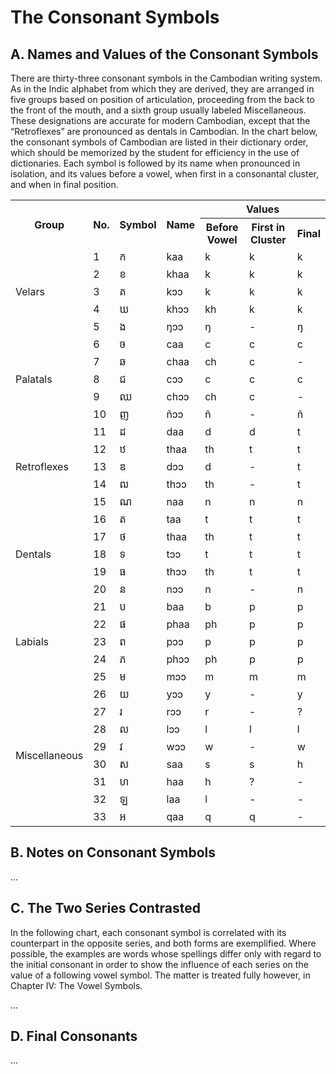 # The Consonant Symbols

## A. Names and Values of the Consonant Symbols

There are thirty-three consonant symbols in the Cambodian writing system. As in the Indic alphabet from which they are derived, they are arranged in five groups based on position of articulation, proceeding from the back to the front of the mouth, and a sixth group usually labeled Miscellaneous. These designations are accurate for modern Cambodian, except that the “Retroflexes” are pronounced as dentals in Cambodian. In the chart below, the consonant symbols of Cambodian are listed in their dictionary order, which should be memorized by the student for efficiency in the use of dictionaries. Each symbol is followed by its name when pronounced in isolation, and its values before a vowel, when first in a consonantal cluster, and when in final position.

<table>
  <tr>
    <th rowspan=2>Group</th>
    <th rowspan=2>No.</th>
    <th rowspan=2>Symbol</th>
    <th rowspan=2>Name</th>
    <th colspan=3>Values</th>
  </tr>
  <tr>
    <th>Before Vowel</th>
    <th>First in Cluster</th>
    <th>Final</th>
  </tr>
  <tr>
    <td rowspan=5>Velars</td>
    <td>1</td>
    <td>ក</td>
    <td>kaa</td>
    <td>k</td>
    <td>k</td>
    <td>k</td>
  </tr>
  <tr>
    <td>2</td>
    <td>ខ</td>
    <td>khaa</td>
    <td>k</td>
    <td>k</td>
    <td>k</td>
  </tr>
  <tr>
    <td>3</td>
    <td>គ</td>
    <td>kɔɔ</td>
    <td>k</td>
    <td>k</td>
    <td>k</td>
  </tr>
  <tr>
    <td>4</td>
    <td>ឃ</td>
    <td>khɔɔ</td>
    <td>kh</td>
    <td>k</td>
    <td>k</td>
  </tr>
  <tr>
    <td>5</td>
    <td>ង</td>
    <td>ŋɔɔ</td>
    <td>ŋ</td>
    <td>-</td>
    <td>ŋ</td>
  </tr>
  <tr>
    <td rowspan=5>Palatals</td>
    <td>6</td>
    <td>ច</td>
    <td>caa</td>
    <td>c</td>
    <td>c</td>
    <td>c</td>
  </tr>
  <tr>
    <td>7</td>
    <td>ឆ</td>
    <td>chaa</td>
    <td>ch</td>
    <td>c</td>
    <td>-</td>
  </tr>
  <tr>
    <td>8</td>
    <td>ជ</td>
    <td>cɔɔ</td>
    <td>c</td>
    <td>c</td>
    <td>c</td>
  </tr>
  <tr>
    <td>9</td>
    <td>ឈ</td>
    <td>chɔɔ</td>
    <td>ch</td>
    <td>c</td>
    <td>-</td>
  </tr>
  <tr>
    <td>10</td>
    <td>ញ</td>
    <td>ñɔɔ</td>
    <td>ñ</td>
    <td>-</td>
    <td>ñ</td>
  </tr>
  <tr>
    <td rowspan=5>Retroflexes</td>
    <td>11</td>
    <td>ដ</td>
    <td>daa</td>
    <td>d</td>
    <td>d</td>
    <td>t</td>
  </tr>
  <tr>
    <td>12</td>
    <td>ឋ</td>
    <td>thaa</td>
    <td>th</td>
    <td>t</td>
    <td>t</td>
  </tr>
  <tr>
    <td>13</td>
    <td>ឌ</td>
    <td>dɔɔ</td>
    <td>d</td>
    <td>-</td>
    <td>t</td>
  </tr>
  <tr>
    <td>14</td>
    <td>ឍ</td>
    <td>thɔɔ</td>
    <td>th</td>
    <td>-</td>
    <td>t</td>
  </tr>
  <tr>
    <td>15</td>
    <td>ណ</td>
    <td>naa</td>
    <td>n</td>
    <td>n</td>
    <td>n</td>
  </tr>
  <tr>
    <td rowspan=5>Dentals</td>
    <td>16</td>
    <td>ត</td>
    <td>taa</td>
    <td>t</td>
    <td>t</td>
    <td>t</td>
  </tr>
  <tr>
    <td>17</td>
    <td>ថ</td>
    <td>thaa</td>
    <td>th</td>
    <td>t</td>
    <td>t</td>
  </tr>
  <tr>
    <td>18</td>
    <td>ទ</td>
    <td>tɔɔ</td>
    <td>t</td>
    <td>t</td>
    <td>t</td>
  </tr>
  <tr>
    <td>19</td>
    <td>ធ</td>
    <td>thɔɔ</td>
    <td>th</td>
    <td>t</td>
    <td>t</td>
  </tr>
  <tr>
    <td>20</td>
    <td>ន</td>
    <td>nɔɔ</td>
    <td>n</td>
    <td>-</td>
    <td>n</td>
  </tr>
  <tr>
    <td rowspan=5>Labials</td>
    <td>21</td>
    <td>ប</td>
    <td>baa</td>
    <td>b</td>
    <td>p</td>
    <td>p</td>
  </tr>
  <tr>
    <td>22</td>
    <td>ផ</td>
    <td>phaa</td>
    <td>ph</td>
    <td>p</td>
    <td>p</td>
  </tr>
  <tr>
    <td>23</td>
    <td>ព</td>
    <td>pɔɔ</td>
    <td>p</td>
    <td>p</td>
    <td>p</td>
  </tr>
  <tr>
    <td>24</td>
    <td>ភ</td>
    <td>phɔɔ</td>
    <td>ph</td>
    <td>p</td>
    <td>p</td>
  </tr>
  <tr>
    <td>25</td>
    <td>ម</td>
    <td>mɔɔ</td>
    <td>m</td>
    <td>m</td>
    <td>m</td>
  </tr>
  <tr>
    <td rowspan=8>Miscellaneous</td>
    <td>26</td>
    <td>យ</td>
    <td>yɔɔ</td>
    <td>y</td>
    <td>-</td>
    <td>y</td>
  </tr>
  <tr>
    <td>27</td>
    <td>រ</td>
    <td>rɔɔ</td>
    <td>r</td>
    <td>-</td>
    <td>?</td>
  </tr>
  <tr>
    <td>28</td>
    <td>ល</td>
    <td>lɔɔ</td>
    <td>l</td>
    <td>l</td>
    <td>l</td>
  </tr>
  <tr>
    <td>29</td>
    <td>វ</td>
    <td>wɔɔ</td>
    <td>w</td>
    <td>-</td>
    <td>w</td>
  </tr>
  <tr>
    <td>30</td>
    <td>ស</td>
    <td>saa</td>
    <td>s</td>
    <td>s</td>
    <td>h</td>
  </tr>
  <tr>
    <td>31</td>
    <td>ហ</td>
    <td>haa</td>
    <td>h</td>
    <td>?</td>
    <td>-</td>
  </tr>
  <tr>
    <td>32</td>
    <td>ឡ</td>
    <td>laa</td>
    <td>l</td>
    <td>-</td>
    <td>-</td>
  </tr>
  <tr>
    <td>33</td>
    <td>អ</td>
    <td>qaa</td>
    <td>q</td>
    <td>q</td>
    <td>-</td>
  </tr>
</table>

## B. Notes on Consonant Symbols

...

## C. The Two Series Contrasted

In the following chart, each consonant symbol is correlated with its counterpart in the opposite series, and both forms are exemplified. Where possible, the examples are words whose spellings differ only with regard to the initial consonant in order to show the influence of each series on the value of a following vowel symbol. The matter is treated fully however, in Chapter IV: The Vowel
Symbols.

...

## D. Final Consonants

...
